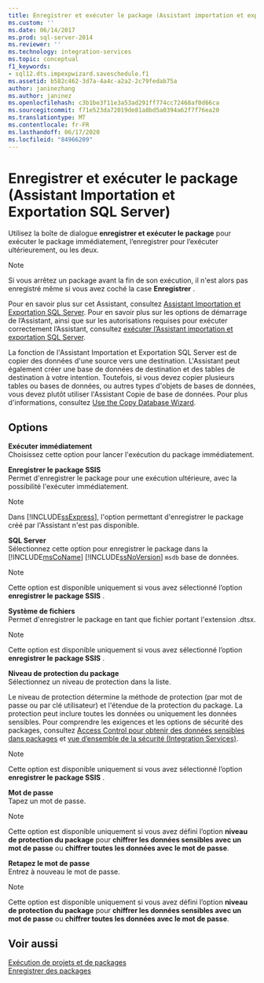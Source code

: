 ```yaml
---
title: Enregistrer et exécuter le package (Assistant importation et exportation SQL Server) | Microsoft Docs
ms.custom: ''
ms.date: 06/14/2017
ms.prod: sql-server-2014
ms.reviewer: ''
ms.technology: integration-services
ms.topic: conceptual
f1_keywords:
- sql12.dts.impexpwizard.saveschedule.f1
ms.assetid: b582c462-3d7a-4a4c-a2a2-2c79fedab75a
author: janinezhang
ms.author: janinez
ms.openlocfilehash: c3b1be3f11e3a53ad291ff774cc72468af0d66ca
ms.sourcegitcommit: f71e523da72019de81a8bd5a0394a62f7f76ea20
ms.translationtype: MT
ms.contentlocale: fr-FR
ms.lasthandoff: 06/17/2020
ms.locfileid: "84966209"
---
```

# <a name="save-and-execute-package-sql-server-import-and-export-wizard"></a>Enregistrer et exécuter le package (Assistant Importation et Exportation SQL Server)
  Utilisez la boîte de dialogue **enregistrer et exécuter le package** pour exécuter le package immédiatement, l’enregistrer pour l’exécuter ultérieurement, ou les deux.  
  
> [!NOTE]  
>   Si vous arrêtez un package avant la fin de son exécution, il n'est alors pas enregistré même si vous avez coché la case **Enregistrer** .  
  
 Pour en savoir plus sur cet Assistant, consultez [Assistant Importation et Exportation SQL Server](import-and-export-data-with-the-sql-server-import-and-export-wizard.md). Pour en savoir plus sur les options de démarrage de l’Assistant, ainsi que sur les autorisations requises pour exécuter correctement l’Assistant, consultez [exécuter l’Assistant importation et exportation SQL Server](start-the-sql-server-import-and-export-wizard.md).  
  
 La fonction de l'Assistant Importation et Exportation SQL Server est de copier des données d'une source vers une destination. L'Assistant peut également créer une base de données de destination et des tables de destination à votre intention. Toutefois, si vous devez copier plusieurs tables ou bases de données, ou autres types d'objets de bases de données, vous devez plutôt utiliser l'Assistant Copie de base de données. Pour plus d'informations, consultez [Use the Copy Database Wizard](../../relational-databases/databases/use-the-copy-database-wizard.md).  
  
## <a name="options"></a>Options  
 **Exécuter immédiatement**  
 Choisissez cette option pour lancer l'exécution du package immédiatement.  
  
 **Enregistrer le package SSIS**  
 Permet d'enregistrer le package pour une exécution ultérieure, avec la possibilité l'exécuter immédiatement.  
  
> [!NOTE]  
>  Dans [!INCLUDE[ssExpress](../../includes/ssexpress-md.md)], l'option permettant d'enregistrer le package créé par l'Assistant n'est pas disponible.  
  
 **SQL Server**  
 Sélectionnez cette option pour enregistrer le package dans la [!INCLUDE[msCoName](../../includes/msconame-md.md)] [!INCLUDE[ssNoVersion](../../includes/ssnoversion-md.md)] `msdb` base de données.  
  
> [!NOTE]  
>  Cette option est disponible uniquement si vous avez sélectionné l’option **enregistrer le package SSIS** .  
  
 **Système de fichiers**  
 Permet d'enregistrer le package en tant que fichier portant l'extension .dtsx.  
  
> [!NOTE]  
>  Cette option est disponible uniquement si vous avez sélectionné l’option **enregistrer le package SSIS** .  
  
 **Niveau de protection du package**  
 Sélectionnez un niveau de protection dans la liste.  
  
 Le niveau de protection détermine la méthode de protection (par mot de passe ou par clé utilisateur) et l'étendue de la protection du package. La protection peut inclure toutes les données ou uniquement les données sensibles. Pour comprendre les exigences et les options de sécurité des packages, consultez [Access Control pour obtenir des données sensibles dans packages](../security/access-control-for-sensitive-data-in-packages.md) et [vue d’ensemble de la sécurité &#40;Integration Services&#41;](../security/security-overview-integration-services.md).  
  
> [!NOTE]  
>  Cette option est disponible uniquement si vous avez sélectionné l’option **enregistrer le package SSIS** .  
  
 **Mot de passe**  
 Tapez un mot de passe.  
  
> [!NOTE]  
>  Cette option est disponible uniquement si vous avez défini l’option **niveau de protection du package** pour **chiffrer les données sensibles avec un mot de passe** ou **chiffrer toutes les données avec le mot de passe**.  
  
 **Retapez le mot de passe**  
 Entrez à nouveau le mot de passe.  
  
> [!NOTE]  
>  Cette option est disponible uniquement si vous avez défini l’option **niveau de protection du package** pour **chiffrer les données sensibles avec un mot de passe** ou **chiffrer toutes les données avec le mot de passe**.  
  
## <a name="see-also"></a>Voir aussi  
 [Exécution de projets et de packages](../packages/run-integration-services-ssis-packages.md)   
 [Enregistrer des packages](../save-packages.md)  
  
  
